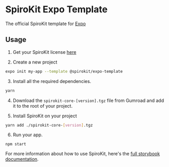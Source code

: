 # SpiroKit Expo Template

The official SpiroKit template for [Expo](https://docs.expo.io/)

## Usage

1. Get your SpiroKit license [here](https://maurocodes.gumroad.com/l/spiro-kit-design-system)

2. Create a new project

```sh
expo init my-app --template @spirokit/expo-template
```

3. Install all the required dependencies.
```sh
yarn
```

4. Download the `spirokit-core-[version].tgz` file from Gumroad and add it to the root of your project.

5. Install SpiroKit on your project
```sh
yarn add ./spirokit-core-[version].tgz
```

6. Run your app.
```
npm start
```

For more information about how to use SpiroKit, here's the [full storybook documentation](https://docs.spirokit.com).